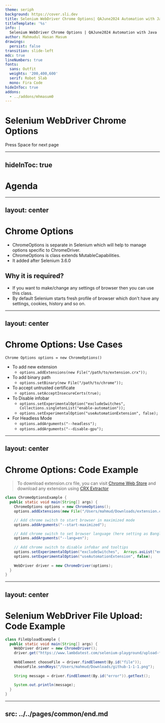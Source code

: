 ```yaml
---
theme: seriph
background: https://cover.sli.dev
title: Selenium WebDriver Chrome Options| QAJune2024 Automation with Java
titleTemplate: '%s'
info: |
  Selenium WebDriver Chrome Options | QAJune2024 Automation with Java
author: Mahmudul Hasan Masum
drawings:
  persist: false
transition: slide-left
mdc: true
lineNumbers: true
fonts:
  sans: Outfit
  weights: '200,400,600'
  serif: Robot Slab
  mono: Fira Code
hideInToc: true
addons:
  - ../addons/mhmasum0
---
```


# Selenium WebDriver Chrome Options

<div class="pt-12">
  <span @click="$slidev.nav.next" class="px-2 py-1 rounded cursor-pointer" hover="bg-white bg-opacity-10">
    Press Space for next page <carbon:arrow-right class="inline"/>
  </span>
</div>

<div class="abs-br m-6 flex gap-2">
  <a href="https://github.com/mhmasum0/qa-june-2024-automation-with-java-slides" target="_blank" alt="GitHub" title="Open in GitHub"
    class="text-xl slidev-icon-btn opacity-50 !border-none !hover:text-white">
    <carbon-logo-github />
  </a>
</div>

<!--
The last comment block of each slide will be treated as slide notes. It will be visible and editable in Presenter Mode along with the slide. [Read more in the docs](https://sli.dev/guide/syntax.html#notes)
-->

---
hideInToc: true
---

# Agenda
<Toc />

---
layout: center
---

# Chrome Options

- ChromeOptions is separate in Selenium which will help to manage options specific to ChromeDriver.
- ChromeOptions is class extends MutableCapabilities.
- It added after Selenium 3.6.0
## Why it is required?

- If you want to make/change any settings of browser then you can use this class.
- By default Selenium starts fresh profile of browser which don't have any settings, cookies, history and so on.

---
layout: center
---

# Chrome Options: Use Cases

`Chrome Options options = new ChromeOptions()`

- To add new extension
  - `options.addExtensions(new File("/path/to/extension.crx"));`
- To add binary path
    - `options.setBinary(new File("/path/to/chrome"));`
- To accept untrusted certificate
    - `options.setAcceptInsecureCerts(true);`
- To Disable infobar
    - `options.setExperimentalOption("excludeSwitches", Collections.singletonList("enable-automation"));`
    - `options.setExperimentalOption("useAutomationExtension", false);`
- For Headless Mode
    - `options.addArguments("--headless");`
    - `options.addArguments("--disable-gpu");`

---
layout: center
---

# Chrome Options: Code Example

> To download extension.crx file, you can visit [Chrome Web Store](https://chrome.google.com/webstore/category/extensions) and download any extension using [CRX Extractor](https://chromewebstore.google.com/detail/crx-extractordownloader/ajkhmmldknmfjnmeedkbkkojgobmljda)

```java
class ChromeOptionsExample {
  public static void main(String[] args) {
    ChromeOptions options = new ChromeOptions();
    options.addExtensions(new File("/Users/mahmud/Downloads/extension.crx"));

    // Add chrome switch to start browser in maximized mode
    options.addArguments("--start-maximized");

    // Add chrome switch to set browser language (here setting as Bangla)
    options.addArguments("--lang=en");
    
    // Add chrome switch to disable infobar and tooltips
    options.setExperimentalOption("excludeSwitches",  Arrays.asList("enable-automation","disable-popup-blocking"));
    options.setExperimentalOption("useAutomationExtension", false);
    
    WebDriver driver = new ChromeDriver(options);
  }
}
```

---
layout: center
---

# Selenium WebDriver File Upload: Code Example

```java
class FileUploadExample {
  public static void main(String[] args) {
    WebDriver driver = new ChromeDriver();
    driver.get("https://www.lambdatest.com/selenium-playground/upload-file-demo");
    
    WebElement chooseFile = driver.findElement(By.id("file"));
    chooseFile.sendKeys("/Users/mahmud/Downloads/github-1-1-1.png");
    
    String message = driver.findElement(By.id("error")).getText();
    
    System.out.println(message);
  }
}
```


---
src: ../../pages/common/end.md
---